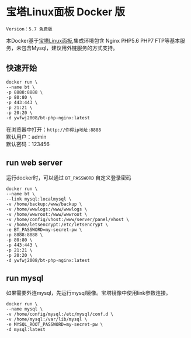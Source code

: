 # 宝塔Linux面板 Docker 版

`Version：5.7 免费版`

本Docker基于[宝塔Linux面板](https://www.bt.cn),集成环境包含 Nginx PHP5.6 PHP7 FTP等基本服务，未包含Mysql，建议用外链服务的方式支持。

## 快速开始
```
docker run \
--name bt \
-p 8888:8888 \
-p 80:80 \
-p 443:443 \
-p 21:21 \
-p 20:20 \
-d ywfwj2008/bt-php-nginx:latest
```
在浏览器中打开：`http://你得ip地址:8888`  
默认用户：admin  
默认密码：123456

## run web server
运行docker时，可以通过 `BT_PASSWORD` 自定义登录密码
```
docker run \
--name bt \
--link mysql:localmysql \
-v /home/backup:/www/backup \
-v /home/wwwlogs:/www/wwwlogs \
-v /home/wwwroot:/www/wwwroot \
-v /home/config/vhost:/www/server/panel/vhost \
-v /home/letsencrypt:/etc/letsencrypt \
-e BT_PASSWORD=my-secret-pw \
-p 8888:8888 \
-p 80:80 \
-p 443:443 \
-p 21:21 \
-p 20:20 \
-d ywfwj2008/bt-php-nginx:latest
```

## run mysql
如果需要外连mysql，先运行mysql镜像。宝塔镜像中使用link参数连接。
```
docker run \
--name mysql \
-v /home/config/mysql:/etc/mysql/conf.d \
-v /home/mysql:/var/lib/mysql \
-e MYSQL_ROOT_PASSWORD=my-secret-pw \
-d mysql:latest
```
